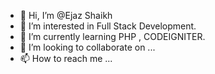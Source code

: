 - 👋 Hi, I’m @Ejaz Shaikh
- 👀 I’m interested in  Full Stack Development.
- 🌱 I’m currently learning PHP , CODEIGNITER.
- 💞️ I’m looking to collaborate on ...
- 📫 How to reach me ...

<!---
EjazShaikh768/EjazShaikh768 is a ✨ special ✨ repository because its `README.md` (this file) appears on your GitHub profile.
You can click the Preview link to take a look at your changes.
--->
